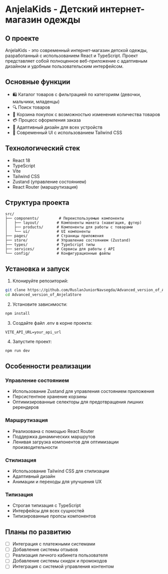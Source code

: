# AnjelaKids - Детский интернет-магазин одежды

## О проекте

AnjelaKids - это современный интернет-магазин детской одежды, разработанный с использованием React и TypeScript. Проект представляет собой полноценное веб-приложение с адаптивным дизайном и удобным пользовательским интерфейсом.

## Основные функции

- 🛍️ Каталог товаров с фильтрацией по категориям (девочки, мальчики, младенцы)
- 🔍 Поиск товаров
- 🛒 Корзина покупок с возможностью изменения количества товаров
- 💳 Процесс оформления заказа
- 📱 Адаптивный дизайн для всех устройств
- 🎨 Современный UI с использованием Tailwind CSS

## Технологический стек

- React 18
- TypeScript
- Vite
- Tailwind CSS
- Zustand (управление состоянием)
- React Router (маршрутизация)

## Структура проекта

```
src/
├── components/         # Переиспользуемые компоненты
│   ├── layout/        # Компоненты макета (навигация, футер)
│   ├── products/      # Компоненты для работы с товарами
│   └── ui/            # UI компоненты
├── pages/             # Страницы приложения
├── store/             # Управление состоянием (Zustand)
├── types/             # TypeScript типы
├── services/          # Сервисы для работы с API
└── config/            # Конфигурационные файлы
```

## Установка и запуск

1. Клонируйте репозиторий:

```bash
git clone https://github.com/RuslanJuniorNavsegda/Advanced_version_of_AnjelaStore.git
cd Advanced_version_of_AnjelaStore
```

2. Установите зависимости:

```bash
npm install
```

3. Создайте файл .env в корне проекта:

```env
VITE_API_URL=your_api_url
```

4. Запустите проект:

```bash
npm run dev
```

## Особенности реализации

### Управление состоянием

- Использование Zustand для управления состоянием приложения
- Персистентное хранение корзины
- Оптимизированные селекторы для предотвращения лишних ререндеров

### Маршрутизация

- Реализована с помощью React Router
- Поддержка динамических маршрутов
- Ленивая загрузка компонентов для оптимизации производительности

### Стилизация

- Использование Tailwind CSS для стилизации
- Адаптивный дизайн
- Анимации и переходы для улучшения UX

### Типизация

- Строгая типизация с TypeScript
- Интерфейсы для всех сущностей
- Типизированные пропсы компонентов

## Планы по развитию

- [ ] Интеграция с платежными системами
- [ ] Добавление системы отзывов
- [ ] Реализация личного кабинета пользователя
- [ ] Добавление системы скидок и промокодов
- [ ] Интеграция с системой управления контентом
